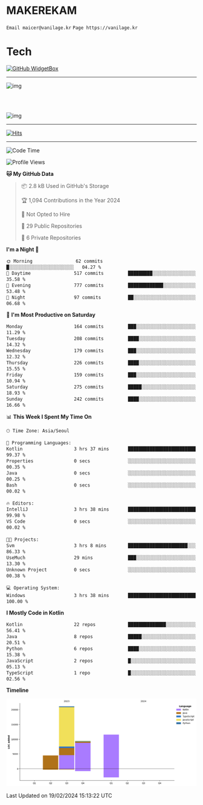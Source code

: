 # MAKEREKAM

`Email maicer@vanilage.kr`
`Page https://vanilage.kr`

# Tech

[![GitHub WidgetBox](https://github-widgetbox.vercel.app/api/skills?languages=python,js,ts,c,cpp,cs,java,kotlin,bash,md,html,css,xml,yaml,swift,powershell,json,R,SQL,php&tools=git,npm,gradle,nodejs,vercel,nginx&includeNames=true&theme=darkmode)](https://github.com/Jurredr/github-widgetbox)

---

![img](https://github-readme-stats.vercel.app/api/top-langs/?username=MAKEREKAM&layout=compact&theme=gruvbox)

<br>
<br>

![img](https://github-readme-stats.vercel.app/api/?username=MAKEREKAM&layout=compact&theme=gruvbox)

---

[![Hits](https://hits.seeyoufarm.com/api/count/incr/badge.svg?url=https%3A%2F%2Fgithub.com%2FMAKEREKAM&count_bg=%234A49D1&title_bg=%23555555&icon=&icon_color=%23E7E7E7&title=방문&edge_flat=false)](https://hits.seeyoufarm.com)

---

<!--START_SECTION:waka-->
![Code Time](http://img.shields.io/badge/Code%20Time-224%20hrs%2023%20mins-blue)

![Profile Views](http://img.shields.io/badge/Profile%20Views-1-blue)

**🐱 My GitHub Data** 

> 📦 2.8 kB Used in GitHub's Storage 
 > 
> 🏆 1,094 Contributions in the Year 2024
 > 
> 🚫 Not Opted to Hire
 > 
> 📜 29 Public Repositories 
 > 
> 🔑 6 Private Repositories 
 > 
**I'm a Night 🦉** 

```text
🌞 Morning                62 commits          █░░░░░░░░░░░░░░░░░░░░░░░░   04.27 % 
🌆 Daytime                517 commits         █████████░░░░░░░░░░░░░░░░   35.58 % 
🌃 Evening                777 commits         █████████████░░░░░░░░░░░░   53.48 % 
🌙 Night                  97 commits          ██░░░░░░░░░░░░░░░░░░░░░░░   06.68 % 
```
📅 **I'm Most Productive on Saturday** 

```text
Monday                   164 commits         ███░░░░░░░░░░░░░░░░░░░░░░   11.29 % 
Tuesday                  208 commits         ████░░░░░░░░░░░░░░░░░░░░░   14.32 % 
Wednesday                179 commits         ███░░░░░░░░░░░░░░░░░░░░░░   12.32 % 
Thursday                 226 commits         ████░░░░░░░░░░░░░░░░░░░░░   15.55 % 
Friday                   159 commits         ███░░░░░░░░░░░░░░░░░░░░░░   10.94 % 
Saturday                 275 commits         █████░░░░░░░░░░░░░░░░░░░░   18.93 % 
Sunday                   242 commits         ████░░░░░░░░░░░░░░░░░░░░░   16.66 % 
```


📊 **This Week I Spent My Time On** 

```text
🕑︎ Time Zone: Asia/Seoul

💬 Programming Languages: 
Kotlin                   3 hrs 37 mins       █████████████████████████   99.37 % 
Properties               0 secs              ░░░░░░░░░░░░░░░░░░░░░░░░░   00.35 % 
Java                     0 secs              ░░░░░░░░░░░░░░░░░░░░░░░░░   00.25 % 
Bash                     0 secs              ░░░░░░░░░░░░░░░░░░░░░░░░░   00.02 % 

🔥 Editors: 
IntelliJ                 3 hrs 38 mins       █████████████████████████   99.98 % 
VS Code                  0 secs              ░░░░░░░░░░░░░░░░░░░░░░░░░   00.02 % 

🐱‍💻 Projects: 
Svm                      3 hrs 8 mins        ██████████████████████░░░   86.33 % 
UseMuch                  29 mins             ███░░░░░░░░░░░░░░░░░░░░░░   13.30 % 
Unknown Project          0 secs              ░░░░░░░░░░░░░░░░░░░░░░░░░   00.38 % 

💻 Operating System: 
Windows                  3 hrs 38 mins       █████████████████████████   100.00 % 
```

**I Mostly Code in Kotlin** 

```text
Kotlin                   22 repos            ██████████████░░░░░░░░░░░   56.41 % 
Java                     8 repos             █████░░░░░░░░░░░░░░░░░░░░   20.51 % 
Python                   6 repos             ████░░░░░░░░░░░░░░░░░░░░░   15.38 % 
JavaScript               2 repos             █░░░░░░░░░░░░░░░░░░░░░░░░   05.13 % 
TypeScript               1 repo              █░░░░░░░░░░░░░░░░░░░░░░░░   02.56 % 
```



**Timeline**

![Lines of Code chart](https://raw.githubusercontent.com/MAKEREKAM/MAKEREKAM/main/assets/bar_graph.png)


 Last Updated on 19/02/2024 15:13:22 UTC
<!--END_SECTION:waka-->
